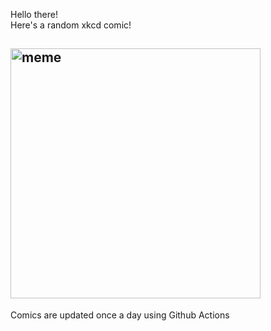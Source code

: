 Hello there! <br>Here's a random xkcd comic!<br>
## <img src="https://imgs.xkcd.com/comics/6_6_time.png" alt="meme" width="400"/><br>
Comics are updated once a day using Github Actions